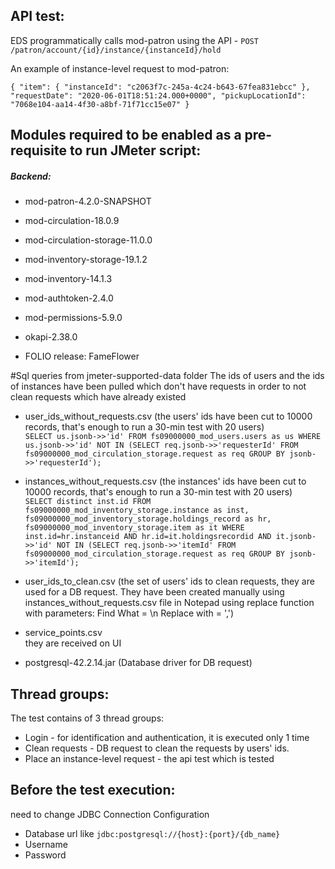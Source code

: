 ## API test:
EDS programmatically calls mod-patron using the API - 
`POST /patron/account/{id}/instance/{instanceId}/hold`

An example of instance-level request to mod-patron:

`{
    "item": {
	    "instanceId": "c2063f7c-245a-4c24-b643-67fea831ebcc"
	},
    "requestDate": "2020-06-01T18:51:24.000+0000",
    "pickupLocationId": "7068e104-aa14-4f30-a8bf-71f71cc15e07"
}`
 


## Modules required to be enabled as a pre-requisite to run JMeter script:
##### Backend:
- mod-patron-4.2.0-SNAPSHOT
- mod-circulation-18.0.9
- mod-circulation-storage-11.0.0
- mod-inventory-storage-19.1.2
- mod-inventory-14.1.3
- mod-authtoken-2.4.0
- mod-permissions-5.9.0
- okapi-2.38.0

- FOLIO release: FameFlower

#Sql queries from jmeter-supported-data folder
The ids of users and the ids of instances have been pulled which don't have requests in order to not clean requests which have already existed

- user_ids_without_requests.csv (the users' ids have been cut to 10000 records, that's enough to run a 30-min test with 20 users)<br/> 
`SELECT us.jsonb->>'id' FROM fs09000000_mod_users.users as us WHERE us.jsonb->>'id' NOT IN (SELECT req.jsonb->>'requesterId'
	FROM fs09000000_mod_circulation_storage.request as req GROUP BY jsonb->>'requesterId');
`

- instances_without_requests.csv (the instances' ids have been cut to 10000 records, that's enough to run a 30-min test with 20 users)<br/>
`SELECT distinct inst.id
	FROM fs09000000_mod_inventory_storage.instance as inst, fs09000000_mod_inventory_storage.holdings_record as hr,
	fs09000000_mod_inventory_storage.item as it WHERE inst.id=hr.instanceid AND hr.id=it.holdingsrecordid
	AND it.jsonb->>'id' NOT IN (SELECT req.jsonb->>'itemId'
	FROM fs09000000_mod_circulation_storage.request as req GROUP BY jsonb->>'itemId');
`

- user_ids_to_clean.csv (the set of users' ids to clean requests, they are used for a DB request. 
They have been created manually using instances_without_requests.csv file in Notepad using replace function with parameters:
Find What = \n
Replace with = ',')

- service_points.csv <br/>
they are received on UI

- postgresql-42.2.14.jar (Database driver for DB request)

## Thread groups:
The test contains of 3 thread groups:
- Login - for identification and authentication, it is executed only 1 time
- Clean requests - DB request to clean the requests by users' ids.
- Place an instance-level request - the api test which is tested 

## Before the test execution:
need to change JDBC Connection Configuration
- Database url like `jdbc:postgresql://{host}:{port}/{db_name}`
- Username
- Password